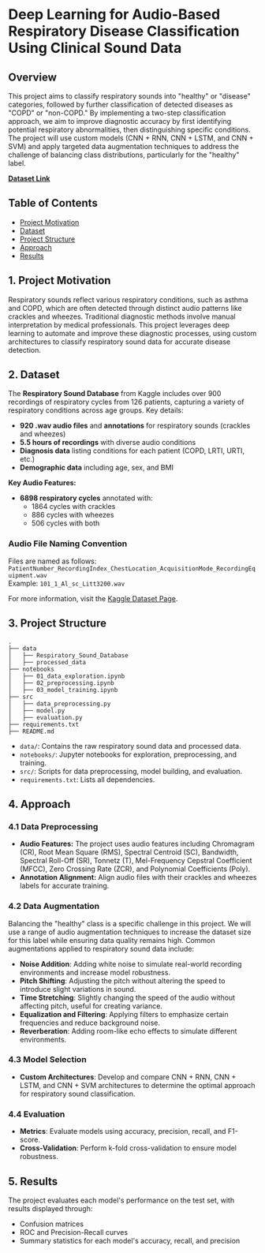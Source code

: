 # Deep Learning for Audio-Based Respiratory Disease Classification Using Clinical Sound Data

## Overview
This project aims to classify respiratory sounds into "healthy" or "disease" categories, followed by further classification of detected diseases as "COPD" or "non-COPD." By implementing a two-step classification approach, we aim to improve diagnostic accuracy by first identifying potential respiratory abnormalities, then distinguishing specific conditions. The project will use custom models (CNN + RNN, CNN + LSTM, and CNN + SVM) and apply targeted data augmentation techniques to address the challenge of balancing class distributions, particularly for the "healthy" label.

[**Dataset Link**](https://www.kaggle.com/datasets/vbookshelf/respiratory-sound-database/data)

## Table of Contents
- [Project Motivation](#project-motivation)
- [Dataset](#dataset)
- [Project Structure](#project-structure)
- [Approach](#approach)
- [Results](#results)

<a name="project-motivation"></a>
## 1. Project Motivation
Respiratory sounds reflect various respiratory conditions, such as asthma and COPD, which are often detected through distinct audio patterns like crackles and wheezes. Traditional diagnostic methods involve manual interpretation by medical professionals. This project leverages deep learning to automate and improve these diagnostic processes, using custom architectures to classify respiratory sound data for accurate disease detection.

<a name="dataset"></a>
## 2. Dataset
The **Respiratory Sound Database** from Kaggle includes over 900 recordings of respiratory cycles from 126 patients, capturing a variety of respiratory conditions across age groups. Key details:

- **920 .wav audio files** and **annotations** for respiratory sounds (crackles and wheezes)
- **5.5 hours of recordings** with diverse audio conditions
- **Diagnosis data** listing conditions for each patient (COPD, LRTI, URTI, etc.)
- **Demographic data** including age, sex, and BMI

**Key Audio Features:**
- **6898 respiratory cycles** annotated with:
  - 1864 cycles with crackles
  - 886 cycles with wheezes
  - 506 cycles with both

### Audio File Naming Convention
Files are named as follows: `PatientNumber_RecordingIndex_ChestLocation_AcquisitionMode_RecordingEquipment.wav`  
Example: `101_1_Al_sc_Litt3200.wav`

For more information, visit the [Kaggle Dataset Page](https://www.kaggle.com/datasets/vbookshelf/respiratory-sound-database/data).

<a name="project-structure"></a>
## 3. Project Structure

```
.
├── data
│   ├── Respiratory_Sound_Database
│   ├── processed_data
├── notebooks
│   ├── 01_data_exploration.ipynb
│   ├── 02_preprocessing.ipynb
│   ├── 03_model_training.ipynb
├── src
│   ├── data_preprocessing.py
│   ├── model.py
│   ├── evaluation.py
├── requirements.txt
├── README.md
```

- `data/`: Contains the raw respiratory sound data and processed data.
- `notebooks/`: Jupyter notebooks for exploration, preprocessing, and training.
- `src/`: Scripts for data preprocessing, model building, and evaluation.
- `requirements.txt`: Lists all dependencies.

<a name="approach"></a>
## 4. Approach

### 4.1 Data Preprocessing
- **Audio Features:** The project uses audio features including Chromagram (CR), Root Mean Square (RMS), Spectral Centroid (SC), Bandwidth, Spectral Roll-Off (SR), Tonnetz (T), Mel-Frequency Cepstral Coefficient (MFCC), Zero Crossing Rate (ZCR), and Polynomial Coefficients (Poly).
- **Annotation Alignment:** Align audio files with their crackles and wheezes labels for accurate training.

### 4.2 Data Augmentation
Balancing the "healthy" class is a specific challenge in this project. We will use a range of audio augmentation techniques to increase the dataset size for this label while ensuring data quality remains high. Common augmentations applied to respiratory sound data include:

- **Noise Addition**: Adding white noise to simulate real-world recording environments and increase model robustness.
- **Pitch Shifting**: Adjusting the pitch without altering the speed to introduce slight variations in sound.
- **Time Stretching**: Slightly changing the speed of the audio without affecting pitch, useful for creating variance.
- **Equalization and Filtering**: Applying filters to emphasize certain frequencies and reduce background noise.
- **Reverberation**: Adding room-like echo effects to simulate different environments.

### 4.3 Model Selection
- **Custom Architectures**: Develop and compare CNN + RNN, CNN + LSTM, and CNN + SVM architectures to determine the optimal approach for respiratory sound classification.

### 4.4 Evaluation
- **Metrics**: Evaluate models using accuracy, precision, recall, and F1-score.
- **Cross-Validation**: Perform k-fold cross-validation to ensure model robustness.

<a name="results"></a>
## 5. Results
The project evaluates each model's performance on the test set, with results displayed through:
- Confusion matrices
- ROC and Precision-Recall curves
- Summary statistics for each model's accuracy, recall, and precision
